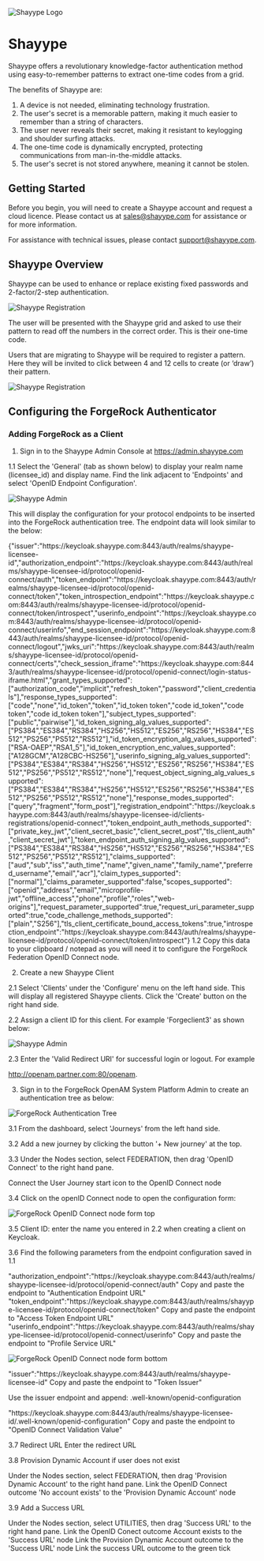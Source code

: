 ![Shayype Logo](images/Shayype-Logo.png)

# Shayype

Shayype offers a revolutionary knowledge-factor authentication method using easy-to-remember patterns to extract one-time codes from a grid.

The benefits of Shayype are:
1. A device is not needed, eliminating technology frustration.
2. The user's secret is a memorable pattern, making it much easier to remember than a string of characters. 
3. The user never reveals their secret, making it resistant to keylogging and shoulder surfing attacks.  
4. The one-time code is dynamically encrypted, protecting communications from man-in-the-middle attacks.
5. The user's secret is not stored anywhere, meaning it cannot be stolen.

## Getting Started

Before you begin, you will need to create a Shayype account and request a cloud licence. Please contact us at sales@shayype.com for assistance or for more information.

For assistance with technical issues, please contact support@shayype.com.


## Shayype Overview

Shayype can be used to enhance or replace existing fixed passwords and 2-factor/2-step authentication.

![Shayype Registration](images/forgerock-shayype-challenge.png)

The user will be presented with the Shayype grid and asked to use their pattern to read off the numbers in the correct order. This is their one-time code.

Users that are migrating to Shayype will be required to register a pattern. Here they will be invited to click between 4 and 12 cells to create (or ‘draw’) their pattern.

![Shayype Registration](images/shayype_registration.png)



## Configuring the ForgeRock Authenticator

### Adding ForgeRock as a Client

1. Sign in to the Shayype Admin Console at https://admin.shayype.com

1.1 Select the 'General' (tab as shown below) to display your realm name (licensee_id) and display name. Find the link adjacent to 'Endpoints' and select 'OpenID Endpoint Configuration'.

![Shayype Admin](images/shayype_licensee_id.png)
 
This will display the configuration for your protocol endpoints to be inserted into the ForgeRock authentication tree.
The endpoint data will look similar to the below:
<div style="display:inline">
{"issuer":"https://keycloak.shayype.com:8443/auth/realms/shayype-licensee-id","authorization_endpoint":"https://keycloak.shayype.com:8443/auth/realms/shayype-licensee-id/protocol/openid-connect/auth","token_endpoint":"https://keycloak.shayype.com:8443/auth/realms/shayype-licensee-id/protocol/openid-connect/token","token_introspection_endpoint":"https://keycloak.shayype.com:8443/auth/realms/shayype-licensee-id/protocol/openid-connect/token/introspect","userinfo_endpoint":"https://keycloak.shayype.com:8443/auth/realms/shayype-licensee-id/protocol/openid-connect/userinfo","end_session_endpoint":"https://keycloak.shayype.com:8443/auth/realms/shayype-licensee-id/protocol/openid-connect/logout","jwks_uri":"https://keycloak.shayype.com:8443/auth/realms/shayype-licensee-id/protocol/openid-connect/certs","check_session_iframe":"https://keycloak.shayype.com:8443/auth/realms/shayype-licensee-id/protocol/openid-connect/login-status-iframe.html","grant_types_supported":["authorization_code","implicit","refresh_token","password","client_credentials"],"response_types_supported":["code","none","id_token","token","id_token token","code id_token","code token","code id_token token"],"subject_types_supported":["public","pairwise"],"id_token_signing_alg_values_supported":["PS384","ES384","RS384","HS256","HS512","ES256","RS256","HS384","ES512","PS256","PS512","RS512"],"id_token_encryption_alg_values_supported":["RSA-OAEP","RSA1_5"],"id_token_encryption_enc_values_supported":["A128GCM","A128CBC-HS256"],"userinfo_signing_alg_values_supported":["PS384","ES384","RS384","HS256","HS512","ES256","RS256","HS384","ES512","PS256","PS512","RS512","none"],"request_object_signing_alg_values_supported":["PS384","ES384","RS384","HS256","HS512","ES256","RS256","HS384","ES512","PS256","PS512","RS512","none"],"response_modes_supported":["query","fragment","form_post"],"registration_endpoint":"https://keycloak.shayype.com:8443/auth/realms/shayype-licensee-id/clients-registrations/openid-connect","token_endpoint_auth_methods_supported":["private_key_jwt","client_secret_basic","client_secret_post","tls_client_auth","client_secret_jwt"],"token_endpoint_auth_signing_alg_values_supported":["PS384","ES384","RS384","HS256","HS512","ES256","RS256","HS384","ES512","PS256","PS512","RS512"],"claims_supported":["aud","sub","iss","auth_time","name","given_name","family_name","preferred_username","email","acr"],"claim_types_supported":["normal"],"claims_parameter_supported":false,"scopes_supported":["openid","address","email","microprofile-jwt","offline_access","phone","profile","roles","web-origins"],"request_parameter_supported":true,"request_uri_parameter_supported":true,"code_challenge_methods_supported":["plain","S256"],"tls_client_certificate_bound_access_tokens":true,"introspection_endpoint":"https://keycloak.shayype.com:8443/auth/realms/shayype-licensee-id/protocol/openid-connect/token/introspect"}
</div>
1.2 Copy this data to your clipboard / notepad as you will need it to configure the ForgeRock Federation OpenID Connect node.

2. Create a new Shayype Client

2.1 Select 'Clients' under the 'Configure' menu on the left hand side. This will display all registered Shayype clients.
Click the 'Create' button on the right hand side.

2.2 Assign a client ID for this client. For example 'Forgeclient3' as shown below:

![Shayype Admin](images/shayype_forgerock_client.png)

2.3 Enter the 'Valid Redirect URI' for successful login or logout. For example <div style="display:inline">http://openam.partner.com:80/openam</div>.

3. Sign in to the ForgeRock OpenAM System Platform Admin to create an authentication tree as below:

![ForgeRock Authentication Tree](images/shayype_forgerock_openam_nodes.png)

3.1 From the dashboard, select 'Journeys' from the left hand side.

3.2 Add a new journey by clicking the button '+ New journey' at the top.

3.3 Under the Nodes section, select FEDERATION, then drag 'OpenID Connect' to the right hand pane.

Connect the User Journey start icon to the OpenID Connect node


3.4 Click on the openID Connect node to open the configuration form: 

![ForgeRock OpenID Connect node form top](images/shayype_forgerock_oid_node_top.png)

3.5 Client ID: enter the name you entered in 2.2 when creating a client on Keycloak.

3.6 Find the following parameters from the endpoint configuration saved in 1.1

<div style="display:inline">
"authorization_endpoint":"https://keycloak.shayype.com:8443/auth/realms/shayype-licensee-id/protocol/openid-connect/auth"
</div>
Copy and paste the endpoint to "Authentication Endpoint URL"

<div style="display:inline">
"token_endpoint":"https://keycloak.shayype.com:8443/auth/realms/shayype-licensee-id/protocol/openid-connect/token"
</div>
Copy and paste the endpoint to "Access Token Endpoint URL"

<div style="display:inline">
"userinfo_endpoint":"https://keycloak.shayype.com:8443/auth/realms/shayype-licensee-id/protocol/openid-connect/userinfo"
</div>
Copy and paste the endpoint to "Profile Service URL"

![ForgeRock OpenID Connect node form bottom](images/shayype_forgerock_oid_node_bottom.png)

<div style="display:inline">
"issuer":"https://keycloak.shayype.com:8443/auth/realms/shayype-licensee-id"
</div>
Copy and paste the endpoint to "Token Issuer"

Use the issuer endpoint and append: .well-known/openid-configuration
<div style="display:inline">
"https://keycloak.shayype.com:8443/auth/realms/shayype-licensee-id/.well-known/openid-configuration"
</div>
Copy and paste the endpoint to "OpenID Connect Validation Value"

3.7 Redirect URL
Enter the redirect URL 


3.8 Provision Dynamic Account if user does not exist

Under the Nodes section, select FEDERATION, then drag 'Provision Dynamic Account' to the right hand pane.
Link the OpenID Connect outcome 'No account exists' to the 'Provision Dynamic Account' node

3.9 Add a Success URL

Under the Nodes section, select UTILITIES, then drag 'Success URL' to the right hand pane.
Link the OpenID Conect outcome Account exists to the 'Success URL' node
Link the Provision Dynamic Account outcome to the 'Success URL' node 
Link the success URL outcome to the green tick
